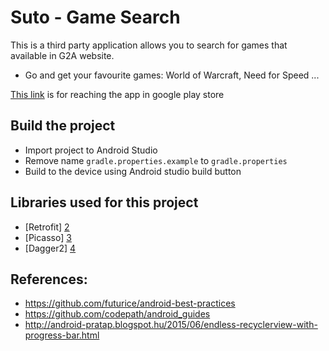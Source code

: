 # Suto - Game Search 

This is a third party application allows you to search for games that available in G2A website.

- Go and get your favourite games: World of Warcraft, Need for Speed ...

[This link][1] is for reaching the app in google play store

## Build the project
* Import project to Android Studio
* Remove name `gradle.properties.example` to `gradle.properties`
* Build to the device using Android studio build button
 

## Libraries used for this project
* [Retrofit] [2]
* [Picasso] [3]
* [Dagger2] [4]

## References:
* https://github.com/futurice/android-best-practices
* https://github.com/codepath/android_guides
* http://android-pratap.blogspot.hu/2015/06/endless-recyclerview-with-progress-bar.html

[1]: https://play.google.com/store/apps/details?id=com.sutoen.sutogamessearch&hl=en
[2]: http://square.github.io/retrofit/
[3]: http://square.github.io/picasso/
[4]: http://google.github.io/dagger/